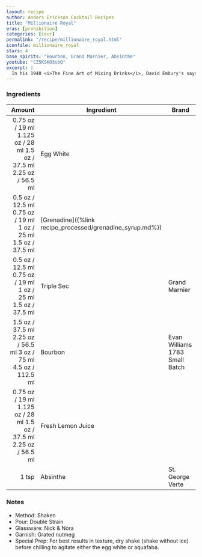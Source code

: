 ```yaml
---
layout: recipe
author: Anders Erickson Cocktail Recipes
title: "Millionaire Royal"
eras: [prohibition]
categories: [sour]
permalink: "/recipe/millionaire_royal.html"
iconfile: millionaire_royal
stars: 4
base_spirits: "Bourbon, Grand Marnier, Absinthe"
youtube: "CZ5KSKO3sbQ"
excerpt: |
  In his 1948 <i>The Fine Art of Mixing Drinks</i>, David Embury's says "At some bars a drink served under the name of "Millionaire" which consists of lime juice, slow gin, and Apricot Liqueur, with a few dashes of Jamaica rum. Since the sloe gin, which is a liqueur, predominates in this drink, I do not regard it as a true cocktail." Embury is more complimentary of what he calls a "Millionaire Royal", proclaiming it to be "a very satisfactory drink."
---
```


### Ingredients

|  Amount | Ingredient                                      | Brand                          |
| ------: | ----------------------------------------------- | ------------------------------ |
| <span class="onex active">0.75 oz / 19 ml</span> <span class="onehalfx">1.125 oz / 28 ml</span> <span class="twox">1.5 oz / 37.5 ml</span> <span class="threex">2.25 oz / 56.5 ml</span> | Egg White                                       |
|  <span class="onex active">0.5 oz / 12.5 ml</span> <span class="onehalfx">0.75 oz / 19 ml</span> <span class="twox">1 oz / 25 ml</span> <span class="threex">1.5 oz / 37.5 ml</span> | [Grenadine]({%link recipe_processed/grenadine_syrup.md%}) |
|  <span class="onex active">0.5 oz / 12.5 ml</span> <span class="onehalfx">0.75 oz / 19 ml</span> <span class="twox">1 oz / 25 ml</span> <span class="threex">1.5 oz / 37.5 ml</span> | Triple Sec                                      | Grand Marnier                  |
|  <span class="onex active">1.5 oz / 37.5 ml</span> <span class="onehalfx">2.25 oz / 56.5 ml</span> <span class="twox">3 oz / 75 ml</span> <span class="threex">4.5 oz / 112.5 ml</span> | Bourbon                                         | Evan Williams 1783 Small Batch |
| <span class="onex active">0.75 oz / 19 ml</span> <span class="onehalfx">1.125 oz / 28 ml</span> <span class="twox">1.5 oz / 37.5 ml</span> <span class="threex">2.25 oz / 56.5 ml</span> | Fresh Lemon Juice                               |
|   1 tsp | Absinthe                                        | St. George Verte               |

### Notes

- Method: Shaken
- Pour: Double Strain
- Glassware: Nick & Nora
- Garnish: Grated nutmeg
- Special Prep: For best results in texture, dry shake (shake without ice) before chilling to agitate either the egg white or aquafaba.
